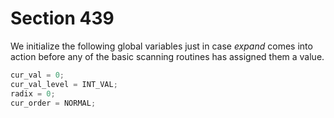 # Section 439

We initialize the following global variables just in case *expand* comes into action before any of the basic scanning routines has assigned them a value.

```c << Set initial values of key variables >>+=
cur_val = 0;
cur_val_level = INT_VAL;
radix = 0;
cur_order = NORMAL;
```
